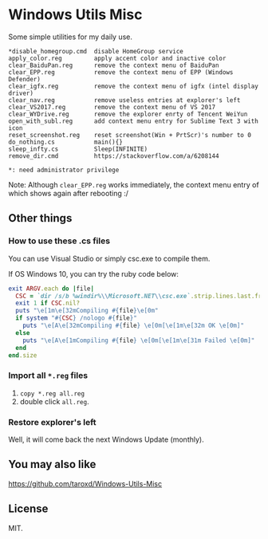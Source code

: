# Windows Utils Misc

Some simple utilities for my daily use.

    *disable_homegroup.cmd  disable HomeGroup service
    apply_color.reg         apply accent color and inactive color
    clear_BaiduPan.reg      remove the context menu of BaiduPan
    clear_EPP.reg           remove the context menu of EPP (Windows Defender)
    clear_igfx.reg          remove the context menu of igfx (intel display driver)
    clear_nav.reg           remove useless entries at explorer's left
    clear_VS2017.reg        remove the context menu of VS 2017
    clear_WYDrive.reg       remove the explorer enrty of Tencent WeiYun
    open_with_subl.reg      add context menu entry for Sublime Text 3 with icon
    reset_screenshot.reg    reset screenshot(Win + PrtScr)'s number to 0
    do_nothing.cs           main(){}
    sleep_infty.cs          Sleep(​INFINITE​)
    remove_dir.cmd          https://stackoverflow.com/a/6208144
    
    *: need administrator privilege

Note: Although `clear_EPP.reg` works immediately, the context menu entry of which
shows again after rebooting :/

## Other things

### How to use these .cs files

You can use Visual Studio or simply csc.exe to compile them.

If OS Windows 10, you can try the ruby code below:

```ruby
exit ARGV.each do |file|
  CSC = `dir /s/b %windir%\\Microsoft.NET\\csc.exe`.strip.lines.last.freeze
  exit 1 if CSC.nil?
  puts "\e[1m\e[32mCompiling #{file}\e[0m"
  if system "#{CSC} /nologo #{file}"
    puts "\e[A\e[32mCompiling #{file} \e[0m[\e[1m\e[32m OK \e[0m]"
  else
    puts "\e[A\e[1mCompiling #{file} \e[0m[\e[1m\e[31m Failed \e[0m]"
  end
end.size
```

### Import all `*.reg` files

1. `copy *.reg all.reg`
2. double click `all.reg`.

### Restore explorer's left

Well, it will come back the next Windows Update (monthly).

## You may also like

https://github.com/taroxd/Windows-Utils-Misc

## License

MIT.
